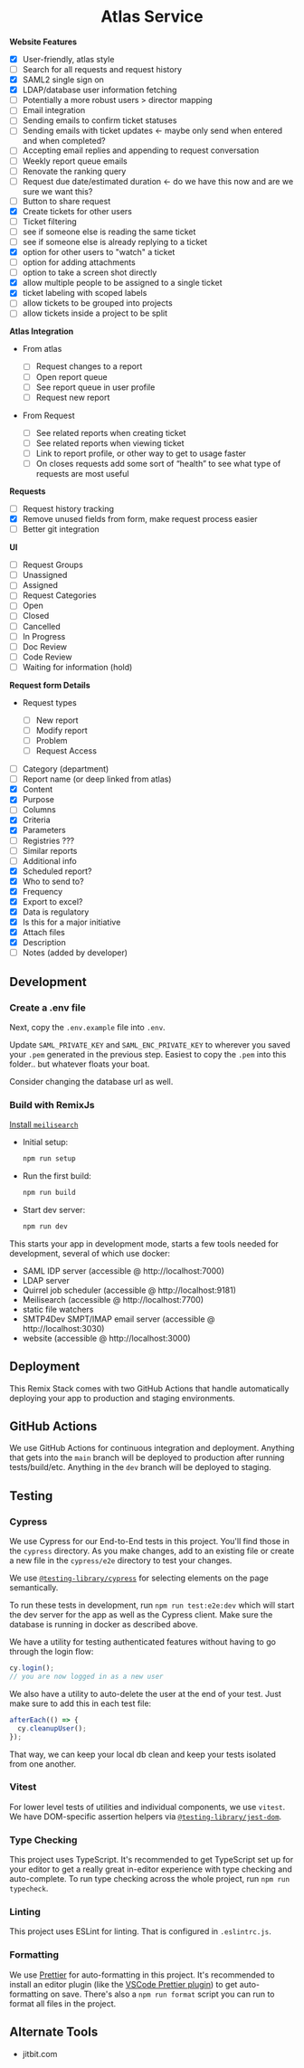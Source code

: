 <h1 align=center>Atlas Service</h1>

**Website Features**

- [x] User-friendly, atlas style
- [ ] Search for all requests and request history
- [x] SAML2 single sign on
- [x] LDAP/database user information fetching
- [ ] Potentially a more robust users > director mapping
- [ ] Email integration
- [ ] Sending emails to confirm ticket statuses
- [ ] Sending emails with ticket updates <- maybe only send when entered and when completed?
- [ ] Accepting email replies and appending to request conversation
- [ ] Weekly report queue emails
- [ ] Renovate the ranking query
- [ ] Request due date/estimated duration <- do we have this now and are we sure we want this?
- [ ] Button to share request
- [x] Create tickets for other users
- [ ] Ticket filtering
- [ ] see if someone else is reading the same ticket
- [ ] see if someone else is already replying to a ticket
- [x] option for other users to "watch" a ticket
- [ ] option for adding attachments
- [ ] option to take a screen shot directly
- [x] allow multiple people to be assigned to a single ticket
- [x] ticket labeling with scoped labels
- [ ] allow tickets to be grouped into projects
- [ ] allow tickets inside a project to be split

**Atlas Integration**

- From atlas

  - [ ] Request changes to a report
  - [ ] Open report queue
  - [ ] See report queue in user profile
  - [ ] Request new report

- From Request
  - [ ] See related reports when creating ticket
  - [ ] See related reports when viewing ticket
  - [ ] Link to report profile, or other way to get to usage faster
  - [ ] On closes requests add some sort of “health” to see what type of requests are most useful

**Requests**

- [ ] Request history tracking
- [x] Remove unused fields from form, make request process easier
- [ ] Better git integration

**UI**

- [ ] Request Groups
- [ ] Unassigned
- [ ] Assigned
- [ ] Request Categories
- [ ] Open
- [ ] Closed
- [ ] Cancelled
- [ ] In Progress
- [ ] Doc Review
- [ ] Code Review
- [ ] Waiting for information (hold)

**Request form Details**

- Request types

  - [ ] New report
  - [ ] Modify report
  - [ ] Problem
  - [ ] Request Access

- [ ] Category (department)
- [ ] Report name (or deep linked from atlas)
- [x] Content
- [x] Purpose
- [ ] Columns
- [x] Criteria
- [x] Parameters
- [ ] Registries ???
- [ ] Similar reports
- [ ] Additional info
- [x] Scheduled report?
- [x] Who to send to?
- [x] Frequency
- [x] Export to excel?
- [x] Data is regulatory
- [x] Is this for a major initiative
- [x] Attach files
- [x] Description
- [ ] Notes (added by developer)

## Development

### Create a .env file

Next, copy the `.env.example` file into `.env`.

Update `SAML_PRIVATE_KEY` and `SAML_ENC_PRIVATE_KEY` to wherever you saved your `.pem` generated in the previous step. Easiest to copy the `.pem` into this folder.. but whatever floats your boat.

Consider changing the database url as well.

### Build with RemixJs

[Install `meilisearch`](https://docs.meilisearch.com/learn/getting_started/quick_start.html#setup-and-installation)

- Initial setup:

  ```sh
  npm run setup
  ```

- Run the first build:

  ```sh
  npm run build
  ```

- Start dev server:

  ```sh
  npm run dev
  ```

This starts your app in development mode, starts a few tools needed for development, several of which use docker:

- SAML IDP server (accessible @ http://localhost:7000)
- LDAP server
- Quirrel job scheduler (accessible @ http://localhost:9181)
- Meilisearch (accessible @ http://localhost:7700)
- static file watchers
- SMTP4Dev SMPT/IMAP email server (accessible @ http://localhost:3030)
- website (accessible @ http://localhost:3000)

## Deployment

This Remix Stack comes with two GitHub Actions that handle automatically deploying your app to production and staging environments.

## GitHub Actions

We use GitHub Actions for continuous integration and deployment. Anything that gets into the `main` branch will be deployed to production after running tests/build/etc. Anything in the `dev` branch will be deployed to staging.

## Testing

### Cypress

We use Cypress for our End-to-End tests in this project. You'll find those in the `cypress` directory. As you make changes, add to an existing file or create a new file in the `cypress/e2e` directory to test your changes.

We use [`@testing-library/cypress`](https://testing-library.com/cypress) for selecting elements on the page semantically.

To run these tests in development, run `npm run test:e2e:dev` which will start the dev server for the app as well as the Cypress client. Make sure the database is running in docker as described above.

We have a utility for testing authenticated features without having to go through the login flow:

```ts
cy.login();
// you are now logged in as a new user
```

We also have a utility to auto-delete the user at the end of your test. Just make sure to add this in each test file:

```ts
afterEach(() => {
  cy.cleanupUser();
});
```

That way, we can keep your local db clean and keep your tests isolated from one another.

### Vitest

For lower level tests of utilities and individual components, we use `vitest`. We have DOM-specific assertion helpers via [`@testing-library/jest-dom`](https://testing-library.com/jest-dom).

### Type Checking

This project uses TypeScript. It's recommended to get TypeScript set up for your editor to get a really great in-editor experience with type checking and auto-complete. To run type checking across the whole project, run `npm run typecheck`.

### Linting

This project uses ESLint for linting. That is configured in `.eslintrc.js`.

### Formatting

We use [Prettier](https://prettier.io/) for auto-formatting in this project. It's recommended to install an editor plugin (like the [VSCode Prettier plugin](https://marketplace.visualstudio.com/items?itemName=esbenp.prettier-vscode)) to get auto-formatting on save. There's also a `npm run format` script you can run to format all files in the project.

## Alternate Tools

- jitbit.com
